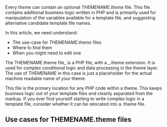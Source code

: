 Every theme can contain an optional _THEMENAME.theme_ file. This file contains additional business logic written in PHP and is primarily used for manipulation of the variables available for a template file, and suggesting alternative candidate template file names.

In this article, we need understand:

* The use-case for _THEMENAME.theme_ files
* Where to find them
* When you might need to edit one

The THEMENAME.theme file_ is a PHP file, with a _.theme extension. It is used for complex conditional logic and data processing in the theme layer. The use of THEMENAME in this case is just a placeholder for the actual machine readable name of your theme.

This file is the primary location for any PHP code within a theme. This keeps business logic out of your template files and cleanly separated from the markup. If you ever find yourself starting to write complex logic in a template file, consider whether it can be relocated into a .theme file.

## Use cases for THEMENAME.theme files



